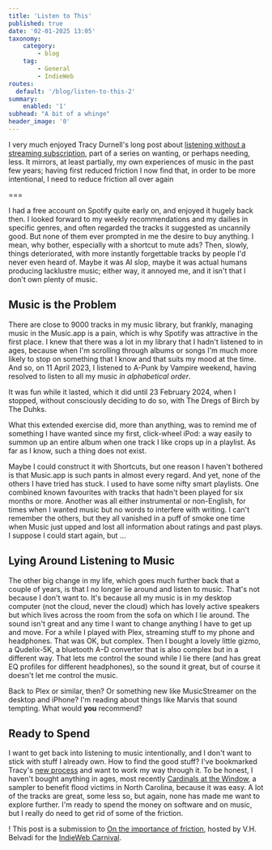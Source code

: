 ```yaml
---
title: 'Listen to This'
published: true
date: '02-01-2025 13:05'
taxonomy:
    category:
        - blog
    tag:
        - General
        - IndieWeb
routes:
  default: '/blog/listen-to-this-2'
summary:
    enabled: '1'
subhead: "A bit of a whinge"
header_image: '0'
---
```


I very much enjoyed Tracy Durnell's long post about <a class="u-in-reply-to" href="https://tracydurnell.com/2024/12/31/listening-without-a-streaming-subscription/">listening without a streaming subscription</a>, part of a series on wanting, or perhaps needing, less. It mirrors, at least partially, my own experiences of music in the past few years; having first reduced friction I now find that, in order to be more intentional, I need to reduce friction all over again

===

I had a free account on Spotify quite early on, and enjoyed it hugely back then. I looked forward to my weekly recommendations and my dailies in specific genres, and often regarded the tracks it suggested as uncannily good. But none of them ever prompted in me the desire to buy anything. I mean, why bother, especially with a shortcut to mute ads? Then, slowly, things deteriorated, with more instantly forgettable tracks by people I'd never even heard of. Maybe it was AI slop, maybe it was actual humans producing lacklustre music; either way, it annoyed me, and it isn't that I don't own plenty of music.

## Music is the Problem
There are close to 9000 tracks in my music library, but frankly, managing music in the Music.app is a pain, which is why Spotify was attractive in the first place. I knew that there was a lot in my library that I hadn't listened to in ages, because when I'm scrolling through albums or songs I'm much more likely to stop on something that I know and that suits my mood at the time. And so, on 11 April 2023, I listened to A-Punk by Vampire weekend, having resolved to listen to all my music _in alphabetical order_.

It was fun while it lasted, which it did until 23 February 2024, when I stopped, without consciously deciding to do so, with The Dregs of Birch by The Duhks.

What this extended exercise did, more than anything, was to remind me of something I have wanted since my first, click-wheel iPod: a way easily to summon up an entire album when one track I like crops up in a playlist. As far as I know, such a thing does not exist.

Maybe I could construct it with Shortcuts, but one reason I haven't bothered is that Music.app is such pants in almost every regard. And yet, none of the others I have tried has stuck. I used to have some nifty smart playlists. One combined known favourites with tracks that hadn't been played for six months or more. Another was all either instrumental or non-English, for times when I wanted music but no words to interfere with writing. I can't remember the others, but they all vanished in a puff of smoke one time when Music just upped and lost all information about ratings and past plays. I suppose I could start again, but ...

## Lying Around Listening to Music 
The other big change in my life, which goes much further back that a couple of years, is that I no longer lie around and listen to music. That's not because I don't want to. It's because all my music is in my desktop computer (not the cloud, never the cloud) which has lovely active speakers but which lives across the room from the sofa on which I lie around. The sound isn't great and any time I want to change anything I have to get up and move. For a while I played with Plex, streaming stuff to my phone and headphones. That was OK, but complex. Then I bought a lovely little gizmo, a Qudelix-5K, a bluetooth A–D converter that is also complex but in a different way. That lets me control the sound while I lie there (and has great EQ profiles for different headphones), so the sound it great, but of course it doesn't let me control the music.

Back to Plex or similar, then? Or something new like MusicStreamer on the desktop and iPhone? I'm reading about things like Marvis that sound tempting. What would **you** recommend?

## Ready to Spend

I want to get back into listening to music intentionally, and I don't want to stick with stuff I already own. How to find the good stuff? I've bookmarked Tracy's [new process](https://tracydurnell.com/2024/12/31/listening-without-a-streaming-subscription/#:~:text=Developing%20a%20new%20process%20for%20music%20discovery) and want to work my way through it. To be honest, I haven't bought anything in ages, most recently [Cardinals at the Window](https://cardinalsatthewindow.bandcamp.com/album/cardinals-at-the-window-2), a sampler to benefit flood victims in North Carolina, because it was easy. A lot of the tracks are great, some less so, but again, none has made me want to explore further. I'm ready to spend the money on software and on music, but I really do need to get rid of some of the friction.

! This post is a submission to [On the importance of friction](https://vhbelvadi.com/indieweb-carnival-friction), hosted by V.H. Belvadi for the [IndieWeb Carnival](https://indieweb.org/indieweb-carnival).